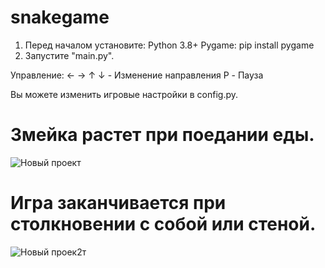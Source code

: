 # snakegame

1. Перед началом установите:
Python 3.8+
Pygame: pip install pygame
2. Запустите "main.py".

Управление:
← → ↑ ↓ - Изменение направления
P - Пауза

Вы можете изменить игровые настройки в config.py.

# Змейка растет при поедании еды.
![Новый проект](https://github.com/user-attachments/assets/aa9dd1dc-4859-4671-8f6e-02cc221f27c7)
# Игра заканчивается при столкновении с собой или стеной.
![Новый проек2т](https://github.com/user-attachments/assets/e58f000b-784b-4d44-97a2-28fbe8ad6e7a)
